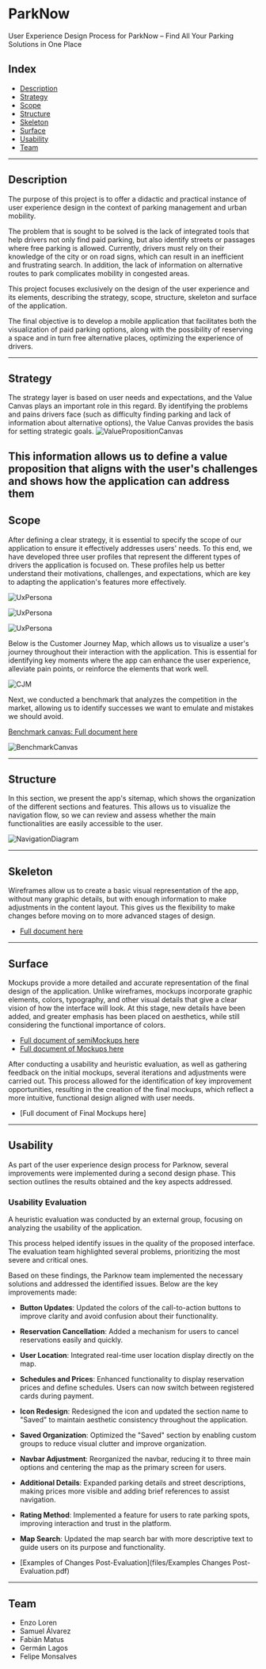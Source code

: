 # ParkNow
User Experience Design Process for ParkNow – Find All Your Parking Solutions in One Place

## Index
- [Description](#description)
- [Strategy](#strategy)
- [Scope](#scope)
- [Structure](#structure)
- [Skeleton](#skeleton)
- [Surface](#surface)
- [Usability](#usability)
- [Team](#team)

---

## Description
The purpose of this project is to offer a didactic and practical instance of user experience design in the context of parking management and urban mobility.

The problem that is sought to be solved is the lack of integrated tools that help drivers not only find paid parking, but also identify streets or passages where free parking is allowed. Currently, drivers must rely on their knowledge of the city or on road signs, which can result in an inefficient and frustrating search. In addition, the lack of information on alternative routes to park complicates mobility in congested areas.

This project focuses exclusively on the design of the user experience and its elements, describing the strategy, scope, structure, skeleton and surface of the application.

The final objective is to develop a mobile application that facilitates both the visualization of paid parking options, along with the possibility of reserving a space and in turn free alternative places, optimizing the experience of drivers.

---

## Strategy
The strategy layer is based on user needs and expectations, and the Value Canvas plays an important role in this regard. By identifying the problems and pains drivers face (such as difficulty finding parking and lack of information about alternative options), the Value Canvas provides the basis for setting strategic goals.
![ValuePropositionCanvas](files/ValuePropositionCanvas.png)

This information allows us to define a value proposition that aligns with the user's challenges and shows how the application can address them
---

## Scope
After defining a clear strategy, it is essential to specify the scope of our application to ensure it effectively addresses users' needs. To this end, we have developed three user profiles that represent the different types of drivers the application is focused on. These profiles help us better understand their motivations, challenges, and expectations, which are key to adapting the application's features more effectively.

![UxPersona](files/UXPersonJorge.png)

![UxPersona](files/UXPersonSandra.png)

![UxPersona](files/UXPersonLeonardo.png)


Below is the Customer Journey Map, which allows us to visualize a user's journey throughout their interaction with the application. This is essential for identifying key moments where the app can enhance the user experience, alleviate pain points, or reinforce the elements that work well.

![CJM](files/CJM.png)

Next, we conducted a benchmark that analyzes the competition in the market, allowing us to identify successes we want to emulate and mistakes we should avoid.

[Benchmark canvas: Full document here](files/BenchmarkCanvas.pdf)

![BenchmarkCanvas](files/Benchmark.png) 

---

## Structure
In this section, we present the app's sitemap, which shows the organization of the different sections and features. This allows us to visualize the navigation flow, so we can review and assess whether the main functionalities are easily accessible to the user.

![NavigationDiagram](files/sitemap.png)

---

## Skeleton
Wireframes allow us to create a basic visual representation of the app, without many graphic details, but with enough information to make adjustments in the content layout. This gives us the flexibility to make changes before moving on to more advanced stages of design.

- [Full document here](files/Wireframes.pdf)

---

## Surface
Mockups provide a more detailed and accurate representation of the final design of the application. Unlike wireframes, mockups incorporate graphic elements, colors, typography, and other visual details that give a clear vision of how the interface will look. At this stage, new details have been added, and greater emphasis has been placed on aesthetics, while still considering the functional importance of colors.

- [Full document of semiMockups here](files/semiMockups.pdf)
- [Full document of Mockups here](files/Mockups.pdf)
  
After conducting a usability and heuristic evaluation, as well as gathering feedback on the initial mockups, several iterations and adjustments were carried out. This process allowed for the identification of key improvement opportunities, resulting in the creation of the final mockups, which reflect a more intuitive, functional design aligned with user needs.

- [Full document of Final Mockups here]
---

## Usability  

As part of the user experience design process for Parknow, several improvements were implemented during a second design phase. This section outlines the results obtained and the key aspects addressed.  

### Usability Evaluation  

A heuristic evaluation was conducted by an external group, focusing on analyzing the usability of the application.  

This process helped identify issues in the quality of the proposed interface. The evaluation team highlighted several problems, prioritizing the most severe and critical ones.  

Based on these findings, the Parknow team implemented the necessary solutions and addressed the identified issues. Below are the key improvements made:  

- **Button Updates**: Updated the colors of the call-to-action buttons to improve clarity and avoid confusion about their functionality.  

- **Reservation Cancellation**: Added a mechanism for users to cancel reservations easily and quickly. 

- **User Location**: Integrated real-time user location display directly on the map.  

- **Schedules and Prices**: Enhanced functionality to display reservation prices and define schedules. Users can now switch between registered cards during payment.  

- **Icon Redesign**: Redesigned the icon and updated the section name to "Saved" to maintain aesthetic consistency throughout the application.

- **Saved Organization**: Optimized the "Saved" section by enabling custom groups to reduce visual clutter and improve organization.  

- **Navbar Adjustment**: Reorganized the navbar, reducing it to three main options and centering the map as the primary screen for users.  

- **Additional Details**: Expanded parking details and street descriptions, making prices more visible and adding brief references to assist navigation.  

- **Rating Method**: Implemented a feature for users to rate parking spots, improving interaction and trust in the platform.

- **Map Search**: Updated the map search bar with more descriptive text to guide users on its purpose and functionality.

- [Examples of Changes Post-Evaluation](files/Examples  Changes Post-Evaluation.pdf)
---

## Team
- Enzo Loren
- Samuel Álvarez
- Fabián Matus
- Germán Lagos 
- Felipe Monsalves
